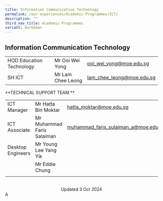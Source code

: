 ```yaml
---
title: Information Communication Technology
permalink: /our-experiences/Academic-Programmes/ICT/
description: ""
third_nav_title: Academic Programmes
variant: markdown
---
```

## Information Communication Technology



|  |  |  |
| -------- | -------- | -------- |
| HOD Education Technology   | Mr Ooi Wei Yong  |  ooi_wei_yong@moe.edu.sg|
| SH ICT    | Mr Lam Chee Leong     | [lam\_chee\_leong@moe.edu.sg](mailto:lam_chee_leong@moe.edu.sg)     |

**TECHNICAL SUPPORT TEAM **

|  |  |  |
| -------- | -------- | -------- |
| ICT Manager   | Mr Hatta Bin Moktar  |  hatta_moktar@moe.edu.sg |
| ICT Associate    | Mr Muhammad Faris Salaiman  | [muhammad_faris_sulaiman_a@moe.edu.sg](mailto:lam_chee_leong@moe.edu.sg)     |
| Desktop Engineers    | Mr Young Lee Yang Yik    |     |
|    | Mr Eddie Chung   |     |
||||



<br>

<center> Updated 3 Oct 2024 </center> A